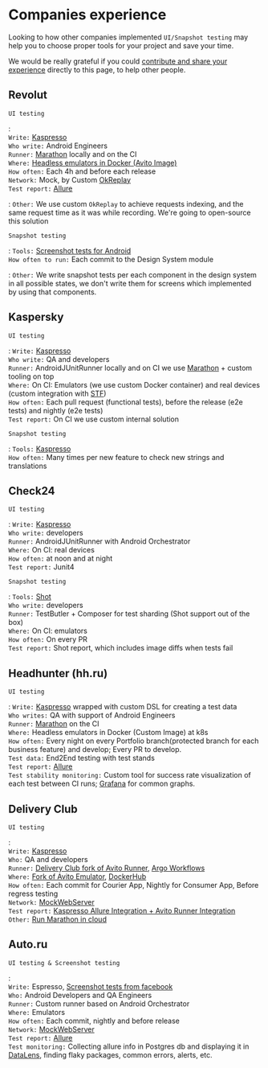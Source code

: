 # Companies experience

Looking to how other companies implemented `UI/Snapshot testing` may help you to choose proper tools for your project
and save your time.

We would be really grateful if you
could [contribute and share your experience](https://android-ui-testing.github.io/Cookbook/home/contribution) directly
to this page, to help other people.

## Revolut

`UI testing`

:   
`Write:` [Kaspresso](https://github.com/KasperskyLab/Kaspresso) <br>
`Who write:` Android Engineers<br>
`Runner:` [Marathon](https://android-ui-testing.github.io/Cookbook/practices/test_runners_review/#21-marathon) locally and on the CI <br>
`Where:` [Headless emulators in Docker (Avito Image)](https://hub.docker.com/r/avitotech/android-emulator-29) <br>
`How often:` Each 4h and before each release <br>
`Network:` Mock, by Custom [OkReplay](https://github.com/airbnb/okreplay) <br>
`Test report:` [Allure](http://allure.qatools.ru/)<br>

: `Other:` We use custom `OkReplay` to achieve requests indexing, and the same request time as it was while recording.
We're going to open-source this solution

`Snapshot testing`

:   `Tools:` [Screenshot tests for Android](https://github.com/facebook/screenshot-tests-for-android) <br>
`How often to run:`  Each commit to the Design System module

: `Other:` We write snapshot tests per each component in the design system in all possible states, we don't write them
for screens which implemented by using that components.



## Kaspersky

`UI testing`


: `Write:` [Kaspresso](https://github.com/KasperskyLab/Kaspresso) <br>
`Who write:` QA and developers<br>
`Runner:` AndroidJUnitRunner locally and on CI we use [Marathon](https://github.com/MarathonLabs/marathon) + custom tooling on top <br>
`Where:` On CI: Emulators (we use custom Docker container) and real devices (custom integration with [STF](https://github.com/openstf/stf)) <br>
`How often:` Each pull request (functional tests), before the release (e2e tests) and nightly (e2e tests) <br>
`Test report:` On CI we use custom internal solution<br>

`Snapshot testing`

:   `Tools:` [Kaspresso](https://github.com/KasperskyLab/Kaspresso) <br>
`How often:` Many times per new feature to check new strings and translations



## Check24

`UI testing`


: `Write:` [Kaspresso](https://github.com/KasperskyLab/Kaspresso) <br>
`Who write:` developers<br>
`Runner:` AndroidJUnitRunner with Android Orchestrator <br>
`Where:` On CI: real devices <br>
`How often:` at noon and at night <br>
`Test report:` Junit4 <br>

`Snapshot testing`

:   `Tools:` [Shot](https://github.com/pedrovgs/Shot) <br>
`Who write:` developers<br>
`Runner:` TestButler + Composer for test sharding (Shot support out of the box) <br>
`Where:` On CI: emulators <br>
`How often:` On every PR <br>
`Test report:` Shot report, which includes image diffs when tests fail <br>

## Headhunter (hh.ru)

`UI testing`

: `Write:` [Kaspresso](https://github.com/KasperskyLab/Kaspresso) wrapped with custom DSL for creating a test data  <br> 
`Who writes:` QA with support of Android Engineers <br>
`Runner:` [Marathon](https://android-ui-testing.github.io/Cookbook/practices/test_runners_review/#21-marathon) on the CI <br>
`Where:` Headless emulators in Docker (Custom Image) at k8s <br>
`How often:` Every night on every Portfolio branch(protected branch for each business feature) and develop; Every PR to develop.<br> 
`Test data:` End2End testing with test stands<br> 
`Test report:` [Allure](http://allure.qatools.ru/)<br>
`Test stability monitoring:` Custom tool for success rate visualization of each test between CI runs; [Grafana](https://grafana.com/) for common graphs.

## Delivery Club

`UI testing`

:   
`Write:` [Kaspresso](https://github.com/KasperskyLab/Kaspresso) <br>
`Who:` QA and developers <br>
`Runner:` [Delivery Club fork of Avito Runner](https://github.com/materkey/avito-android/tree/dc-fresh), [Argo Workflows](https://argoproj.github.io/workflows/) <br>
`Where:` [Fork of Avito Emulator](https://github.com/materkey/avito-android/tree/dc-fresh/ci/docker), [DockerHub](https://hub.docker.com/repository/docker/materkey/android-emulator-29) <br>
`How often:` Each commit for Courier App, Nightly for Consumer App, Before regress testing <br>
`Network:` [MockWebServer](https://github.com/square/okhttp/tree/master/mockwebserver) <br>
`Test report:` [Kaspresso Allure Integration + Avito Runner Integration](https://github.com/materkey/avito-android/blob/ea458699701727fc0bfd2cb2022e25539e0746e1/subprojects/test-runner/client/src/main/kotlin/com/avito/runner/finalizer/action/WriteAllureReportAction.kt) <br>
`Other:` [Run Marathon in cloud](https://github.com/materkey/run-android-ui-tests-in-cloud) <br>

## Auto.ru

`UI testing & Screenshot testing`

:   
`Write:` Espresso, [Screenshot tests from facebook](https://github.com/facebook/screenshot-tests-for-android)<br>
`Who:` Android Developers and QA Engineers <br>
`Runner:` Custom runner based on Android Orchestrator <br>
`Where:` Emulators <br>
`How often:` Each commit, nightly and before release <br>
`Network:` [MockWebServer](https://github.com/square/okhttp/tree/master/mockwebserver) <br>
`Test report:` [Allure](http://allure.qatools.ru/)<br>
`Test monitoring:` Collecting allure info in Postgres db and displaying it in [DataLens](https://cloud.yandex.com/en/services/datalens), finding flaky packages, common errors, alerts, etc. <br>

